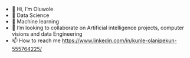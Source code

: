 - 👋 Hi, I’m Oluwole
- 👀 Data Science
- 🌱 Machine learning
- 💞️ I’m looking to collaborate on Artificial intelligence projects, computer visions and data Engineering
- 📫 How to reach me https://www.linkedin.com/in/kunle-olanipekun-555764225/

<!---
kunle001/kunle001 is a ✨ special ✨ repository because its `README.md` (this file) appears on your GitHub profile.
You can click the Preview link to take a look at your changes.
--->
